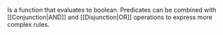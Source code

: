 Is a function that evaluates to boolean.
Predicates can be combined with [[Conjunction|AND]] and [[Disjunction|OR]] operations to express more complex rules.
